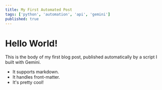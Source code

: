 ```yaml
---
title: My First Automated Post
tags: ['python', 'automation', 'api', 'gemini']
published: true
---
```


# Hello World!

This is the body of my first blog post, published automatically by a script I built with Gemini.

- It supports markdown.
- It handles front-matter.
- It's pretty cool!
